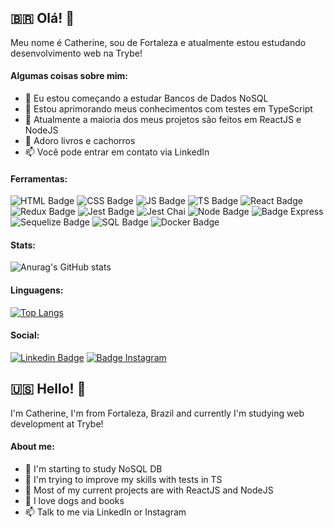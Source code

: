 ## :brazil: Olá! 👋

Meu nome é Catherine, sou de Fortaleza e atualmente estou estudando desenvolvimento web na Trybe!

#### Algumas coisas sobre mim:

- 🔭 Eu estou começando a estudar Bancos de Dados NoSQL
- 🌱 Estou aprimorando meus conhecimentos com testes em TypeScript
- 👯 Atualmente a maioria dos meus projetos são feitos em ReactJS e NodeJS
- :dog: Adoro livros e cachorros 
- 📫 Você pode entrar em contato via LinkedIn

#### Ferramentas:

![HTML Badge](https://img.shields.io/badge/HTML5-E34F26?style=for-the-badge&logo=html5&logoColor=white)
![CSS Badge](https://img.shields.io/badge/CSS3-1572B6?style=for-the-badge&logo=css3&logoColor=white)
![JS Badge](https://img.shields.io/badge/JavaScript-323330?style=for-the-badge&logo=javascript&logoColor=F7DF1E)
![TS Badge](https://img.shields.io/badge/TypeScript-007ACC?style=for-the-badge&logo=typescript&logoColor=white)
![React Badge](https://img.shields.io/badge/React-20232A?style=for-the-badge&logo=react&logoColor=61DAFB)
![Redux Badge](https://img.shields.io/badge/Redux-593D88?style=for-the-badge&logo=redux&logoColor=white)
![Jest Badge](https://img.shields.io/badge/Jest-C21325?style=for-the-badge&logo=jest&logoColor=white)
![Jest Chai](https://img.shields.io/badge/chai-A30701?style=for-the-badge&logo=chai&logoColor=white)
![Node Badge](https://img.shields.io/badge/Node.js-339933?style=for-the-badge&logo=nodedotjs&logoColor=white)
![Badge Express](https://img.shields.io/badge/Express.js-000000?style=for-the-badge&logo=express&logoColor=white)
![Sequelize Badge](https://img.shields.io/badge/Sequelize-52B0E7?style=for-the-badge&logo=Sequelize&logoColor=white)
![SQL Badge](https://img.shields.io/badge/MySQL-005C84?style=for-the-badge&logo=mysql&logoColor=white)
![Docker Badge](https://img.shields.io/badge/Docker-2CA5E0?style=for-the-badge&logo=docker&logoColor=white)

#### Stats:

![Anurag's GitHub stats](https://github-readme-stats.vercel.app/api?username=catherineteles&show_icons=true&theme=radical)

#### Linguagens:

[![Top Langs](https://github-readme-stats.vercel.app/api/top-langs/?username=catherineteles&layout=compact)](https://github.com/anuraghazra/github-readme-stats)

#### Social:

[![Linkedin Badge](https://img.shields.io/badge/-LinkedIn-blue?style=flat-square&logo=Linkedin&logoColor=white&link=[https://www.linkedin.com/in/catherineteles/)](https://www.linkedin.com/in/catherineteles/)
[![Badge Instagram](https://img.shields.io/badge/Instagram-E4405F?style=for-the-badge&logo=instagram&logoColor=white&link=[https://www.instagram.com/catherineteles/)](https://www.instagram.com/catherineteles/)

## :us: Hello! 👋

I'm Catherine, I'm from Fortaleza, Brazil and currently I'm studying web development at Trybe!

#### About me:

- 🔭 I'm starting to study NoSQL DB
- 🌱 I'm trying to improve my skills with tests in TS
- 👯 Most of my current projects are with ReactJS and NodeJS
- :dog: I love dogs and books
- 📫 Talk to me via LinkedIn or Instagram
